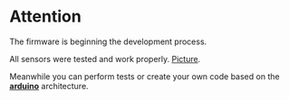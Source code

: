 # Attention

The firmware is beginning the development process.

All sensors were tested and work properly. [Picture](https://github.com/mc-ireiser/termoDaQ/blob/master/Photographs/termoDaQ.jpg).

Meanwhile you can perform tests or create your own code based on the [**arduino**](https://www.arduino.cc/reference/en/) architecture.